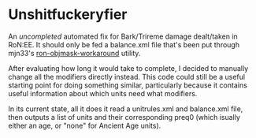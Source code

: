 # Unshitfuckeryfier
An *uncompleted* automated fix for Bark/Trireme damage dealt/taken in RoN:EE. It should only be fed a balance.xml file that's been put through mjn33's [ron-objmask-workaround](https://github.com/mjn33/ron-objmask-workaround) utility.

After evaluating how long it would take to complete, I decided to manually change all the modifiers directly instead. This code could still be a useful starting point for doing something similar, particularly because it contains useful information about which units need what modifiers.

In its current state, all it does it read a unitrules.xml and balance.xml file, then outputs a list of units and their corresponding preq0 (which isually either an age, or "none" for Ancient Age units).
